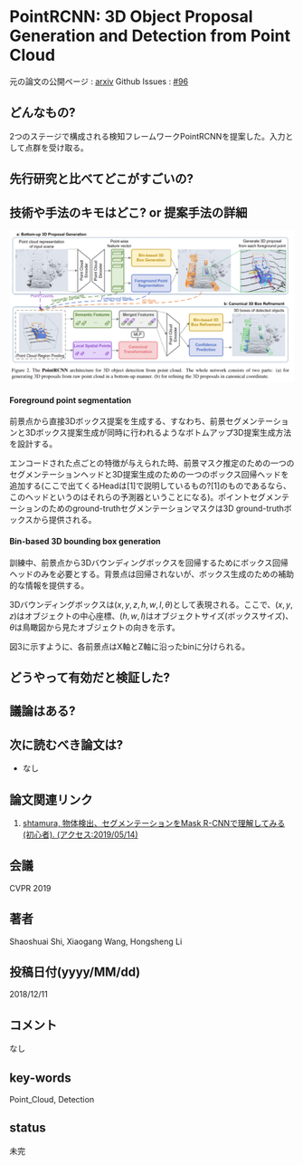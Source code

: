 # PointRCNN: 3D Object Proposal Generation and Detection from Point Cloud

元の論文の公開ページ : [arxiv](https://arxiv.org/abs/1812.04244)
Github Issues : [#96](https://github.com/Obarads/obarads.github.io/issues/96)

## どんなもの?
2つのステージで構成される検知フレームワークPointRCNNを提案した。入力として点群を受け取る。

## 先行研究と比べてどこがすごいの?


## 技術や手法のキモはどこ? or 提案手法の詳細

![fig2](img/P3OPGaDfPC/fig2.png)

#### Foreground point segmentation
前景点から直接3Dボックス提案を生成する、すなわち、前景セグメンテーションと3Dボックス提案生成が同時に行われるようなボトムアップ3D提案生成方法を設計する。

エンコードされた点ごとの特徴が与えられた時、前景マスク推定のための一つのセグメンテーションヘッドと3D提案生成のための一つのボックス回帰ヘッドを追加する(ここで出てくるHeadは[1]で説明しているもの?[1]のものであるなら、このヘッドというのはそれらの予測器ということになる)。ポイントセグメンテーションのためのground-truthセグメンテーションマスクは3D ground-truthボックスから提供される。

#### Bin-based 3D bounding box generation
訓練中、前景点から3Dバウンディングボックスを回帰するためにボックス回帰ヘッドのみを必要とする。背景点は回帰されないが、ボックス生成のための補助的な情報を提供する。

3Dバウンディングボックスは$(x, y, z, h, w, l, \theta)$として表現される。ここで、$(x, y, z)$はオブジェクトの中心座標、$(h, w, l)$はオブジェクトサイズ(ボックスサイズ)、$\theta$は鳥瞰図から見たオブジェクトの向きを示す。

図3に示すように、各前景点はX軸とZ軸に沿ったbinに分けられる。

## どうやって有効だと検証した?

## 議論はある?

## 次に読むべき論文は?
- なし

## 論文関連リンク
1. [shtamura, 物体検出、セグメンテーションをMask R-CNNで理解してみる (初心者). (アクセス:2019/05/14)](https://qiita.com/shtamura/items/4283c851bc3d9721ed96)

## 会議
CVPR 2019

## 著者
Shaoshuai Shi, Xiaogang Wang, Hongsheng Li

## 投稿日付(yyyy/MM/dd)
2018/12/11

## コメント
なし

## key-words
Point_Cloud, Detection

## status
未完